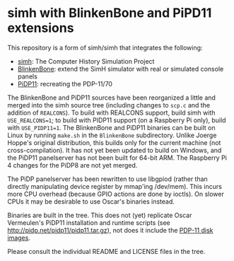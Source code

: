 # simh with BlinkenBone and PiPD11 extensions

This repository is a form of simh/simh that integrates the following:
- [simh](https://github.com/simh/simh): The Computer History Simulation Project
- [BlinkenBone](https://github.com/j-hoppe/BlinkenBone): extend the SimH simulator with real or simulated console panels
- [PiDP11](https://obsolescence.wixsite.com/obsolescence/pidp-11): recreating the PDP-11/70

The BlinkenBone and PiDP11 sources have been reorganized a little and merged into the simh source tree (including changes to ``scp.c`` and the addition of ``REALCONS``). To build with REALCONS support, build simh with ``USE_REALCONS=1``; to build with PIDP11 support (on a Raspberry Pi only), build with ``USE_PIDP11=1``. The BlinkenBone and PiDP11 binaries can be built on Linux by running ``make.sh`` in the ``BlinkenBone`` subdirectory. Unlike Joerge Hoppe's original distribution, this builds only for the current machine (not cross-compilation). It has not yet been updated to build on Windows, and the PiDP11 panelserver has not been built for 64-bit ARM. The Raspberry Pi 4 changes for the PiDP8 are not yet merged.

The PiDP panelserver has been rewritten to use libgpiod (rather than directly manipulating device register by mmap'ing /dev/mem). This incurs more CPU overhead (because GPIO actions are done by ioctls). On slower CPUs it may be desirable to use Oscar's binaries instead.

Binaries are built in the tree. This does not (yet) replicate Oscar Vermeulen's PiDP11 installation and runtime scripts (see http://pidp.net/pidp11/pidp11.tar.gz), not does it include the [PDP-11 disk images](http://pidp.net/pidp11/systems.tar.gz). 

Please consult the individual README and LICENSE files in the tree.